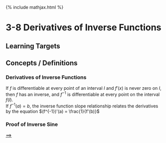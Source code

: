 {% include mathjax.html %}

# 3-8 Derivatives of Inverse Functions

## Learning Targets

## Concepts / Definitions

### Derivatives of Inverse Functions
If $f$ is differentiable at every point of an interval $I$ and $f'(x)$ is never zero on $I$, then $f$ has an inverse, and $f^{-1}$ is differentiable at every point on the interval $f(I)$.<br>
If $f^{-1}(a) = b$, the inverse function slope relationship relates the derivatives by the equation $(f^{-1})'(a) = \frac{1}{f'(b)}$

### Proof of Inverse Sine

[==>](3-9-derivatives-of-exponential-and-logarithmic-functions.md)
